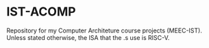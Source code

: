 # IST-ACOMP
Repository for my Computer Architeture course projects (MEEC-IST).\
Unless stated otherwise, the ISA that the .s use is RISC-V.
